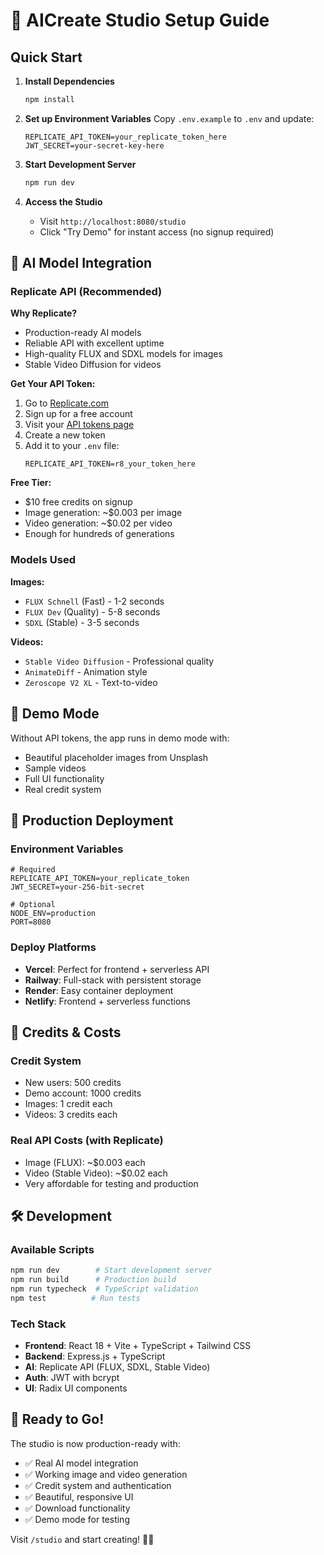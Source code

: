 # 🚀 AICreate Studio Setup Guide

## Quick Start

1. **Install Dependencies**

   ```bash
   npm install
   ```

2. **Set up Environment Variables**
   Copy `.env.example` to `.env` and update:

   ```env
   REPLICATE_API_TOKEN=your_replicate_token_here
   JWT_SECRET=your-secret-key-here
   ```

3. **Start Development Server**

   ```bash
   npm run dev
   ```

4. **Access the Studio**
   - Visit `http://localhost:8080/studio`
   - Click "Try Demo" for instant access (no signup required)

## 🤖 AI Model Integration

### Replicate API (Recommended)

**Why Replicate?**

- Production-ready AI models
- Reliable API with excellent uptime
- High-quality FLUX and SDXL models for images
- Stable Video Diffusion for videos

**Get Your API Token:**

1. Go to [Replicate.com](https://replicate.com)
2. Sign up for a free account
3. Visit your [API tokens page](https://replicate.com/account/api-tokens)
4. Create a new token
5. Add it to your `.env` file:
   ```env
   REPLICATE_API_TOKEN=r8_your_token_here
   ```

**Free Tier:**

- $10 free credits on signup
- Image generation: ~$0.003 per image
- Video generation: ~$0.02 per video
- Enough for hundreds of generations

### Models Used

**Images:**

- `FLUX Schnell` (Fast) - 1-2 seconds
- `FLUX Dev` (Quality) - 5-8 seconds
- `SDXL` (Stable) - 3-5 seconds

**Videos:**

- `Stable Video Diffusion` - Professional quality
- `AnimateDiff` - Animation style
- `Zeroscope V2 XL` - Text-to-video

## 🎯 Demo Mode

Without API tokens, the app runs in demo mode with:

- Beautiful placeholder images from Unsplash
- Sample videos
- Full UI functionality
- Real credit system

## 🔧 Production Deployment

### Environment Variables

```env
# Required
REPLICATE_API_TOKEN=your_replicate_token
JWT_SECRET=your-256-bit-secret

# Optional
NODE_ENV=production
PORT=8080
```

### Deploy Platforms

- **Vercel**: Perfect for frontend + serverless API
- **Railway**: Full-stack with persistent storage
- **Render**: Easy container deployment
- **Netlify**: Frontend + serverless functions

## 🎨 Credits & Costs

### Credit System

- New users: 500 credits
- Demo account: 1000 credits
- Images: 1 credit each
- Videos: 3 credits each

### Real API Costs (with Replicate)

- Image (FLUX): ~$0.003 each
- Video (Stable Video): ~$0.02 each
- Very affordable for testing and production

## 🛠️ Development

### Available Scripts

```bash
npm run dev        # Start development server
npm run build      # Production build
npm run typecheck  # TypeScript validation
npm test          # Run tests
```

### Tech Stack

- **Frontend**: React 18 + Vite + TypeScript + Tailwind CSS
- **Backend**: Express.js + TypeScript
- **AI**: Replicate API (FLUX, SDXL, Stable Video)
- **Auth**: JWT with bcrypt
- **UI**: Radix UI components

## 🚀 Ready to Go!

The studio is now production-ready with:

- ✅ Real AI model integration
- ✅ Working image and video generation
- ✅ Credit system and authentication
- ✅ Beautiful, responsive UI
- ✅ Download functionality
- ✅ Demo mode for testing

Visit `/studio` and start creating! 🎨✨
